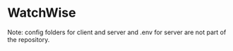 # WatchWise




Note: config folders for client and server and .env for server are not part of the repository.